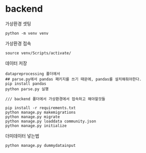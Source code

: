 # backend



가상환경 셋팅

```text
python -m venv venv
```

가상환경 접속

```text
source venv/Scripts/activate/
```



데이터 저장

```
datapreprocessing 폴더에서
## parse.py에서 pandas 패키지를 쓰기 때문에, pandas를 설치해줘야한다.
pip install pandas
python parse.py 실행
```

```text
/// backend 폴더에서 가상환경에서 접속하고 해야할것들

pip install -r requirements.txt
python manage.py makemigrations
python manage.py migrate
python manage.py loaddata community.json
python manage.py initialize
```



더미데이터 넣는법

```
python manage.py dummydatainput
```

